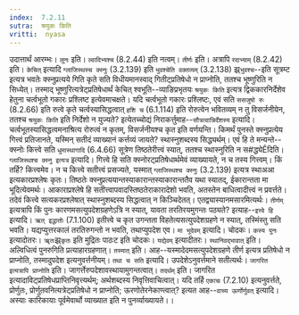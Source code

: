 ```yaml
---
index:  7.2.11
sutra:  श्रयुकः किति
vritti:  nyasa
---
```


उदात्तार्थं आरम्भः। `लूनः` इति। `ल्वादिभ्यश्च` (8.2.44) इति नत्वम्। `तीर्णः` इति। अत्रापि `रदाभ्याम्` (8.2.42) इति।
`केचित्` इत्यादि `ग्लाजिस्थस्च क्स्नुः` (3.2.139) इति `भुवश्चेति वक्तव्यम्` (3.2.138) झ्र्`भुवश्च`--इति सूत्रम्ट इत्यत्र भवतेः क्स्नुप्रत्यये गिति कृते सति विधीयमानस्वाद् गितीट्प्रतिषेधो न प्राप्नोति, ततश्च भूष्णुरिति न सिध्येत्। तस्माद् भूष्णुरित्यत्रेट्प्रतिषेधार्थं केचित् श्वभूति--व्याङिप्रभृतयः `श्रयुकः किति` इत्यत्र द्विककारनिर्देशेव हेतुना चर्त्वभूतो गकारः प्रश्लिष्ट इत्येवमाचक्षते। यदि चर्त्वभूतो गकारः प्रश्लिष्टः, एवं सति `ससजुषो रुः` (8.2.66) इति रुत्वे कृते चर्त्वस्यासिद्धत्वात् `हशि च` (6.1.114) इति रोरुत्वेन भवितव्यम् न तु विसर्जनीयेन, ततश्च `श्रयुकः किति` इति निर्देशो न युज्यते? इत्येतच्चोद्यं निराकर्त्तुमाह--`सौत्रत्वान्निर्देशस्य` इत्यादि। चर्त्वभूतस्यासिद्धत्वमनाश्रित्य रोरुत्वं न कृतम्, विसर्जनीयश्च कृत इति वर्णयन्ति। किमर्थं पुनस्ते क्स्नुप्रत्येय गित्त्वं प्रतिजानते, यस्मिन् सतीदं व्याख्यानं कर्त्तव्यं जायते? स्थास्नुशब्दस्य सिद्ध्यर्थम्। एवं हि ते मन्यन्ते--क्स्नोः कित्त्वे सति `धुमास्थागादि` (6.4.66) सूत्रेण तिष्ठतेरीत्त्वं स्यात्, ततश्च स्थास्नुरिति न स#द्ध्येÊदिति। `ग्लाजिस्थश्च क्स्नु इत्यत्र` इत्यादि। गित्त्वे हि सति क्स्नोरट्प्रतिषेधार्थमेवं व्याख्यायते, न च तस्य गित्त्वम्। किं तर्हि? कित्त्वमेव। न च कित्त्वे सतीत्त्वं प्रसज्यते, यस्मात् `ग्लाजिस्थश्च क्स्नुः` (3.2.139) इत्यत्र स्थाअआ इत्यकारप्रश्लेषः कृतः। तिष्ठतेः क्स्नुप्रत्ययान्तस्याकारान्तस्याकारान्ततैव यथा स्यातद्, ईकारान्तता मा भूदित्येवमर्थः। आकाराप्रश्लेषे हि सतीत्त्वापवादस्तिष्ठतेराकारादेशो भवति, अतस्तेन बाधित्वादीत्त्वं न प्रवर्त्तते। तदेवं कित्त्वे सत्यकरप्रश्लेषात् स्थास्नुशब्दस्य सिद्धत्वात् न किञ्चिदेतत्। एतद्व्यास्यानमसारमित्यर्थः। `तीर्णम्` इत्यत्रापि किं पुनः कारणमसत्युपदेशग्रहणेऽत्रि न स्यात्, यावता तरतिरयमुगन्तः पठ्यते? इत्याह--`इत्त्वे हि` इत्यादि। `ऋत् इद्धातोः` (7.1.100) इतीत्त्वे च कृत उगन्तता विहतेत्यसत्युपदेशग्रहणे न स्यात्, तस्मिंस्तु सति भवति। यद्यप्युत्तरकालं तरतिरुगन्तो न भवति, तथाप्युपदेश एव। `मा भूदेवम्` इत्यादि। चोदकः। `कस्य पुनः` इत्यादोतरः। `ॠतः`झ्र्`कृतः` इति मुद्रितः पाठःट इति चोदकः। `यद्येवम्` इत्यादीतरः। `स्थानिवद्भावात्` इति। अल्विधित्वं पुनरुगिति प्रत्याहारग्रहणात्। `तस्मात्` इति। आह--यस्मादेदमसत्युपदेशग्रहणे तीर्ण इत्यत्र प्रतिषेधो न प्राप्नोति, तस्मादुपदेश इत्यनुवर्त्तनीयम्। `तथा च सति` इत्यादि। उपदेशेऽनुवर्त्तमाने सतीत्यर्थः। `जागरित इत्यत्रापि प्राप्नोति` इति। जागर्त्तेरुपदेशावस्थायामुगन्तत्वात्। `तदर्थम्` इति। जागरित इत्यादाविट्प्रतिषेधप्राप्तिनिवृत्त्यर्थम्; अर्थशब्दस्य निवृत्तिवाचित्वात्। यदि तर्हि `एकाचः` (7.2.10) इत्यनुवर्त्तते, प्रोर्णुतः, प्रोर्णुतवनित्यत्रेट्प्रतिषेधो न प्राप्नोति; ऊरणोतेरनेकाण्त्वात्? इत्यत आह--`वाच्य ऊर्णोर्णुवत्` इत्यादि। अस्याः कारिकायाः पूर्वमेवार्थो व्याख्यात इति न पुनर्व्याख्यायते।।

